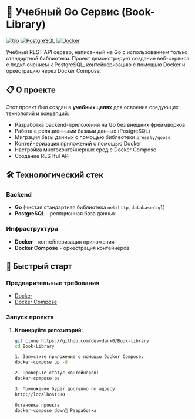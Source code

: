 # 🚀 Учебный Go Сервис (Book-Library)

[![Go](https://img.shields.io/badge/Go-00ADD8?style=for-the-badge&logo=go&logoColor=white)](https://golang.org/)
[![PostgreSQL](https://img.shields.io/badge/PostgreSQL-316192?style=for-the-badge&logo=postgresql&logoColor=white)](https://www.postgresql.org/)
[![Docker](https://img.shields.io/badge/Docker-2496ED?style=for-the-badge&logo=docker&logoColor=white)](https://www.docker.com/)

Учебный REST API сервер, написанный на Go с использованием только стандартной библиотеки. Проект демонстрирует создание веб-сервиса с подключением к PostgreSQL, контейнеризацию с помощью Docker и оркестрацию через Docker Compose.

## 📋 О проекте

Этот проект был создан в **учебных целях** для освоения следующих технологий и концепций:
- Разработка backend-приложений на Go без внешних фреймворков
- Работа с реляционными базами данных (PostgreSQL)
- Миграция базы данных с помощью библеотеки `pressly/goose`
- Контейнеризация приложений с помощью Docker
- Настройка многоконтейнерных сред с Docker Compose
- Создание RESTful API

## 🛠 Технологический стек

### Backend
- **Go** (чистая стандартная библиотека `net/http`, `database/sql`)
- **PostgreSQL** - реляционная база данных

### Инфраструктура
- **Docker** - контейнеризация приложения
- **Docker Compose** - оркестрация контейнеров

## 🚀 Быстрый старт

### Предварительные требования

- [Docker](https://docs.docker.com/get-docker/)
- [Docker Compose](https://docs.docker.com/compose/install/)

### Запуск проекта

1. **Клонируйте репозиторий:**
   ```bash
   git clone https://github.com/devvdark0/Book-library
   cd Book-Library
   
   1. Запустите приложение с помощью Docker Compose:
   docker-compose up -d
   
   2. Проверьте статус контейнеров:
   docker-compose ps

   3. Приложение будет доступно по адресу:
   http://localhost:80
   
   Остановка проекта
   docker-compose down🔧 Разработка
